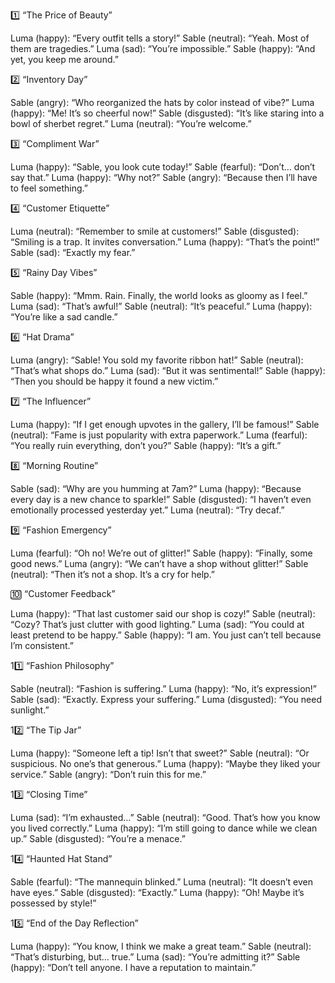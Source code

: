 1️⃣ “The Price of Beauty”

Luma (happy): “Every outfit tells a story!”
Sable (neutral): “Yeah. Most of them are tragedies.”
Luma (sad): “You’re impossible.”
Sable (happy): “And yet, you keep me around.”

2️⃣ “Inventory Day”

Sable (angry): “Who reorganized the hats by color instead of vibe?”
Luma (happy): “Me! It’s so cheerful now!”
Sable (disgusted): “It’s like staring into a bowl of sherbet regret.”
Luma (neutral): “You’re welcome.”

3️⃣ “Compliment War”

Luma (happy): “Sable, you look cute today!”
Sable (fearful): “Don’t… don’t say that.”
Luma (happy): “Why not?”
Sable (angry): “Because then I’ll have to feel something.”

4️⃣ “Customer Etiquette”

Luma (neutral): “Remember to smile at customers!”
Sable (disgusted): “Smiling is a trap. It invites conversation.”
Luma (happy): “That’s the point!”
Sable (sad): “Exactly my fear.”

5️⃣ “Rainy Day Vibes”

Sable (happy): “Mmm. Rain. Finally, the world looks as gloomy as I feel.”
Luma (sad): “That’s awful!”
Sable (neutral): “It’s peaceful.”
Luma (happy): “You’re like a sad candle.”

6️⃣ “Hat Drama”

Luma (angry): “Sable! You sold my favorite ribbon hat!”
Sable (neutral): “That’s what shops do.”
Luma (sad): “But it was sentimental!”
Sable (happy): “Then you should be happy it found a new victim.”

7️⃣ “The Influencer”

Luma (happy): “If I get enough upvotes in the gallery, I’ll be famous!”
Sable (neutral): “Fame is just popularity with extra paperwork.”
Luma (fearful): “You really ruin everything, don’t you?”
Sable (happy): “It’s a gift.”

8️⃣ “Morning Routine”

Sable (sad): “Why are you humming at 7am?”
Luma (happy): “Because every day is a new chance to sparkle!”
Sable (disgusted): “I haven’t even emotionally processed yesterday yet.”
Luma (neutral): “Try decaf.”

9️⃣ “Fashion Emergency”

Luma (fearful): “Oh no! We’re out of glitter!”
Sable (happy): “Finally, some good news.”
Luma (angry): “We can’t have a shop without glitter!”
Sable (neutral): “Then it’s not a shop. It’s a cry for help.”

🔟 “Customer Feedback”

Luma (happy): “That last customer said our shop is cozy!”
Sable (neutral): “Cozy? That’s just clutter with good lighting.”
Luma (sad): “You could at least pretend to be happy.”
Sable (happy): “I am. You just can’t tell because I’m consistent.”

11️⃣ “Fashion Philosophy”

Sable (neutral): “Fashion is suffering.”
Luma (happy): “No, it’s expression!”
Sable (sad): “Exactly. Express your suffering.”
Luma (disgusted): “You need sunlight.”

12️⃣ “The Tip Jar”

Luma (happy): “Someone left a tip! Isn’t that sweet?”
Sable (neutral): “Or suspicious. No one’s that generous.”
Luma (happy): “Maybe they liked your service.”
Sable (angry): “Don’t ruin this for me.”

13️⃣ “Closing Time”

Luma (sad): “I’m exhausted…”
Sable (neutral): “Good. That’s how you know you lived correctly.”
Luma (happy): “I’m still going to dance while we clean up.”
Sable (disgusted): “You’re a menace.”

14️⃣ “Haunted Hat Stand”

Sable (fearful): “The mannequin blinked.”
Luma (neutral): “It doesn’t even have eyes.”
Sable (disgusted): “Exactly.”
Luma (happy): “Oh! Maybe it’s possessed by style!”

15️⃣ “End of the Day Reflection”

Luma (happy): “You know, I think we make a great team.”
Sable (neutral): “That’s disturbing, but… true.”
Luma (sad): “You’re admitting it?”
Sable (happy): “Don’t tell anyone. I have a reputation to maintain.”